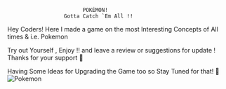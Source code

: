                             POKÈMON!
                      Gotta Catch `Em All !!

Hey Coders! Here I made a game on the most Interesting Concepts of All times & i.e. Pokemon

Try out Yourself , Enjoy !! and leave a review or suggestions for update ! Thanks for your support 🤠

Having Some Ideas for Upgrading the Game too
so Stay Tuned for that! 🙌
![Pokemon](Kavya2719/Pokemon/PicsArt_01-03-09.32.24.jpg)
